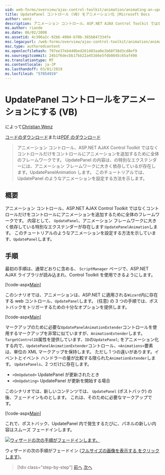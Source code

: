 ```yaml
---
uid: web-forms/overview/ajax-control-toolkit/animation/animating-an-updatepanel-control-vb
title: UpdatePanel コントロール (VB) をアニメーション化 |Microsoft Docs
author: wenz
description: アニメーション コントロール、ASP.NET AJAX Control Toolkit ではなくコントロールだけをコントロールにアニメーションを追加するために全体のフレームワークです。 内容として、.
ms.author: riande
ms.date: 06/02/2008
ms.assetid: 4c306a2c-92b6-4904-b70b-365b847334fe
msc.legacyurl: /web-forms/overview/ajax-control-toolkit/animation/animating-an-updatepanel-control-vb
msc.type: authoredcontent
ms.openlocfilehash: 797ee37eb440bed261403aa0e1b68f38d3cd8ef9
ms.sourcegitcommit: 24b1f6decbb17bb22a45166e5fdb0845c65af498
ms.translationtype: MT
ms.contentlocale: ja-JP
ms.lasthandoff: 03/01/2019
ms.locfileid: "57054919"
---
```

<a name="animating-an-updatepanel-control-vb"></a>UpdatePanel コントロールをアニメーションにする (VB)
====================
によって[Christian Wenz](https://github.com/wenz)

[コードのダウンロード](http://download.microsoft.com/download/9/3/f/93f8daea-bebd-4821-833b-95205389c7d0/UpdatePanelAnimation1.vb.zip)または[PDF のダウンロード](http://download.microsoft.com/download/b/6/a/b6ae89ee-df69-4c87-9bfb-ad1eb2b23373/updatepanelanimation1VB.pdf)

> アニメーション コントロール、ASP.NET AJAX Control Toolkit ではなくコントロールだけをコントロールにアニメーションを追加するために全体のフレームワークです。 UpdatePanel の内容は、の特別なエクステンダーには、アニメーション フレームワークに大きく依存しているが存在します。UpdatePanelAnimation します。 このチュートリアルでは、UpdatePanel のようなアニメーションを設定する方法を示します。


## <a name="overview"></a>概要

アニメーション コントロール、ASP.NET AJAX Control Toolkit ではなくコントロールだけをコントロールにアニメーションを追加するために全体のフレームワークです。 内容として、 `UpdatePanel`、アニメーション フレームワークに大きく依存している特別なエクステンダーが存在します:`UpdatePanelAnimation`します。 このチュートリアルのようなアニメーションを設定する方法を示しています、`UpdatePanel`します。

## <a name="steps"></a>手順

最初の手順は、通常どおりに含める、 `ScriptManager`  ページで、ASP.NET AJAX ライブラリが読み込まれ、Control Toolkit を使用できるようにします。

[!code-aspx[Main](animating-an-updatepanel-control-vb/samples/sample1.aspx)]

このシナリオでは、アニメーションは、ASP.NET に適用される`Wizard`内に存在する web コントロール、`UpdatePanel`します。 (任意) の 3 つの手順では、ポストバックをトリガーするための十分なオプションを提供します。

[!code-aspx[Main](animating-an-updatepanel-control-vb/samples/sample2.aspx)]

マークアップのために必要な`UpdatePanelAnimationExtender`コントロールを使用するマークアップを非常に似ていますが、`AnimationExtender`します。 `TargetControlID`属性を提供しています、`ID`の`UpdatePanel`; をアニメーション化する内で、`UpdatePanelAnimationExtender`コントロール、`<Animations>`要素は、単位の XML マークアップを保持します。 ただし 1 つの違いがあります。イベントとイベント ハンドラーの量が比較する限られた`AnimationExtender`します。 `UpdatePanels`、2 つだけに存在します。

- `<OnUpdated>` UpdatePanel が更新されたとき
- `<OnUpdating>` UpdatePanel が更新を開始する場合

このシナリオでは、新しいコンテンツでは、 `UpdatePanel` (ポストバック) の後、フェードインものとします。 これは、そのために必要なマークアップです。

[!code-aspx[Main](animating-an-updatepanel-control-vb/samples/sample3.aspx)]

これで、ポストバック、UpdatePanel 内で発生するたびに、パネルの新しい内容はスムーズ フェードインします。


[![ウィザードの次の手順がフェードインします。](animating-an-updatepanel-control-vb/_static/image2.png)](animating-an-updatepanel-control-vb/_static/image1.png)

ウィザードの次の手順がフェードイン ([フルサイズの画像を表示する をクリックします](animating-an-updatepanel-control-vb/_static/image3.png))。

> [!div class="step-by-step"]
> [前へ](changing-an-animation-using-client-side-code-vb.md)
> [次へ](dynamically-controlling-updatepanel-animations-vb.md)
